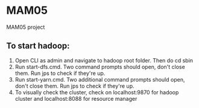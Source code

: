 # MAM05
MAM05 project

## To start hadoop:
1. Open CLI as admin and navigate to hadoop root folder. Then do cd sbin
2. Run start-dfs.cmd. Two command prompts should open, don't close them. Run jps to check if they're up.
3. Run start-yarn.cmd. Two additional command prompts should open, don't close them. Run jps to check if they're up.
4. To visually check the cluster, check on localhost:9870 for hadoop cluster and localhost:8088 for resource manager
